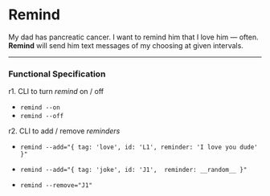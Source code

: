 # Remind

My dad has pancreatic cancer. I want to remind him that I love him &mdash; often. **Remind** will send him text messages of my choosing at given intervals.

---

### Functional Specification

r1. CLI to turn _remind_ on / off

- `remind --on`
- `remind --off`

r2. CLI to add / remove _reminders_

- `remind --add="{ tag: 'love', id: 'L1', reminder: 'I love you dude' }"`
- `remind --add="{ tag: 'joke', id: 'J1',  reminder: __random__ }"`

- `remind --remove="J1"`
